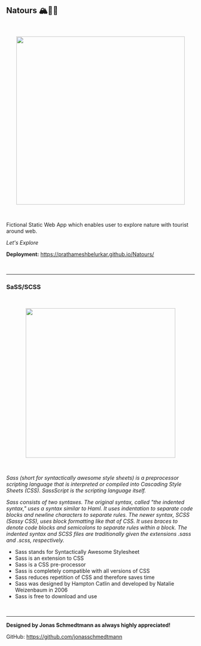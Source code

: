 ## Natours 🏔️🚠🗻

<br>

<p align="center">
  <img src="https://upload.wikimedia.org/wikipedia/commons/thumb/e/e7/Everest_North_Face_toward_Base_Camp_Tibet_Luca_Galuzzi_2006.jpg/495px-Everest_North_Face_toward_Base_Camp_Tibet_Luca_Galuzzi_2006.jpg" width=450 >
</p>

<br>

Fictional Static Web App which enables user to explore nature with tourist around web.

_Let's Explore_

**Deployment:** https://prathameshbelurkar.github.io/Natours/

<br>

<hr>

### SaSS/SCSS

<br>

<p align="center">
  <img src="https://encrypted-tbn0.gstatic.com/images?q=tbn:ANd9GcRbz78mrQU19JgWdjiSppHUworparJ7kNdZPQ&usqp=CAU" width=400 >
</p>

<br>

_Sass (short for syntactically awesome style sheets) is a preprocessor scripting language that is interpreted or compiled into Cascading Style Sheets (CSS). SassScript is the scripting language itself._

_Sass consists of two syntaxes. The original syntax, called "the indented syntax," uses a syntax similar to Haml. It uses indentation to separate code blocks and newline characters to separate rules. The newer syntax, SCSS (Sassy CSS), uses block formatting like that of CSS. It uses braces to denote code blocks and semicolons to separate rules within a block. The indented syntax and SCSS files are traditionally given the extensions .sass and .scss, respectively._

- Sass stands for Syntactically Awesome Stylesheet
- Sass is an extension to CSS
- Sass is a CSS pre-processor
- Sass is completely compatible with all versions of CSS
- Sass reduces repetition of CSS and therefore saves time
- Sass was designed by Hampton Catlin and developed by Natalie Weizenbaum in 2006
- Sass is free to download and use

<br>

<hr>

**Designed by Jonas Schmedtmann as always highly appreciated!**

GitHub: https://github.com/jonasschmedtmann
